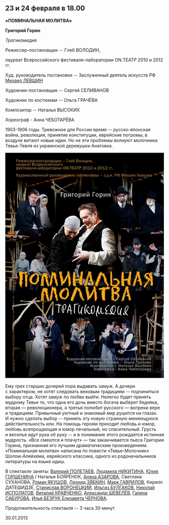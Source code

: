 ## 23 и 24 февраля в 18.00


**«ПОМИНАЛЬНАЯ МОЛИТВА»**


**Григорий Горин**


_Трагикомедия_


Режиссер-постановщик -- Глеб ВОЛОДИН,


лауреат Всероссийского фестиваля-лаборатории ON.ТЕАТР 2010 и 2012 гг.


Худ. руководитель постановки -- Заслуженный деятель искусств РФ [Михаил ЛЕВШИН][0]


Художник-постановщик -- Сергей СЕЛИВАНОВ


Художник по костюмам -- Ольга ГРАЧЁВА


Композитор -- Наталья ВЫСОКИХ


Хореограф - Анна ЧЕБОТАРЁВА


1903-1906 годы. Тревожное для России время -- русско-японская война, революция, принятие конституции, еврейские погромы, в воздухе витают новые идеи. Но не эти проблемы волнуют молочника Тевье-Тевля из украинской деревушки Анатовка.


![](../../press/vmeste-my-ne-propadyom-ili-pominalnaya-molitva-g-gorina/image-01.jpg)


Ему трех старших дочерей пора выдавать замуж. А дочери с характером, не хотят следовать вековым традициям -- подчиниться выбору отца. Хотят замуж по любви выйти. Нелегко будет принять мудрому Тевье то, что одна его дочь вместо богача выберет бедняка, вторая — революционера, а третья полюбит русского — вопреки вере и традициям. Привычный уютный и знакомый мир рушится на глазах. И нужно сделать выбор -- принять эту новую странную меняющуюся действительность или. На помощь героям приходит любовь и юмор, любовь всепрощающая и юмор печальный, но спасительный. Грусть и веселье идут рука об руку -- и в понимание этого рождается истинная мудрость. «Все смеются и плачут» — так заканчивается пьеса Григория Горина, признанная его лучшим драматическим произведением. «Поминальная молитва» написана по повести «Тевье-Молочник» Шолом-Алейхема, еврейского классика, одного из родоначальников литературы на языке идиш.


В спектакле заняты: [Валерий ПОЛЕТАЕВ][1], [Людмила НИКИТИНА][2], [Юлия ГОРШЕНИНА][3] / Наталья БОЯРЁНОК, [Алена АЗАРОВА][4], Светлана СУХАНОВА, [Роман ЯКУШОВ][6], [Леонид ЗЯБКИН][7], [Марк ГАВРИЛОВ][8], Кирилл ДАТЕШИДЗЕ, [Станислав ВОРОНЕЦКИЙ][9], [Ильгиз БУЛГАКОВ][10], [Николай ИСПОЛАТОВ][11], [Виталий КРАВЧЕНКО][12], [Александр ШЕВЕЛЁВ][13], [Галина САБУРОВА][14], [Илья БЕЗРУК][15],[Елизавета ЧЕРНОВА][16].


Продолжительность спектакля -- 3 часа 30 минут


30.01.2013

[0]: ../../person/mikhail-levshin "Михаил Левшин"
[1]: ../../person/valerii-poletaev "Валерий Полетаев"
[2]: ../../person/lyudmila-nikitina "Людмила Никитина"
[3]: ../../person/yuliya-gorshenina "Юлия Горшенина"
[4]: ../../person/alyona-azarova "Алёна Азарова"
[6]: ../../person/roman-yakushov "Роман Якушов"
[7]: ../../person/leonid-zyabkin "Леонид Зябкин"
[8]: ../../person/mark-gavrilov "Марк Гаврилов"
[9]: ../../person/stanislav-voronetskii "Станислав Воронецкий"
[10]: ../../person/ilgiz-bulgakov "Ильгиз Булгаков"
[11]: ../../person/nikolai-ispolatov "Николай Исполатов"
[12]: ../../person/vitalii-kravchenko "Виталий Кравченко"
[13]: ../../person/aleksandr-shevelyov "Александр Шевелёв"
[14]: ../../person/galina-saburova "Галина Сабурова"
[15]: ../../person/ilya-bezruk "Илья Безрук"
[16]: ../../person/elizaveta-chernova "Елизавета Чернова"